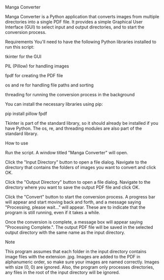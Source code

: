 Manga Converter


Manga Converter is a Python application that converts images from multiple directories into a single PDF file. It provides a simple Graphical User Interface (GUI) to select input and output directories, and to start the conversion process.

Requirements
You'll need to have the following Python libraries installed to run this script:


tkinter for the GUI

PIL (Pillow) for handling images

fpdf for creating the PDF file

os and re for handling file paths and sorting

threading for running the conversion process in the background

You can install the necessary libraries using pip:


pip install pillow fpdf


Tkinter is part of the standard library, so it should already be installed if you have Python. The os, re, and threading modules are also part of the standard library.

How to use

Run the script. A window titled "Manga Converter" will open.

Click the "Input Directory" button to open a file dialog. Navigate to the directory that contains the folders of images you want to convert and click OK.

Click the "Output Directory" button to open a file dialog. Navigate to the directory where you want to save the output PDF file and click OK.

Click the "Convert" button to start the conversion process. A progress bar will appear and start moving back and forth, and a message saying "Processing, please wait..." will appear. These are to indicate that the program is still running, even if it takes a while.

Once the conversion is complete, a message box will appear saying "Processing Complete.". The output PDF file will be saved in the selected output directory with the same name as the input directory.

Note

This program assumes that each folder in the input directory contains image files with the extension .jpg. Images are added to the PDF in alphanumeric order, so make sure your images are named correctly. Images with size (0, 0) are ignored. Also, the program only processes directories, any files in the root of the input directory will be ignored.

